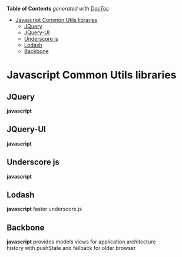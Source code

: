 **Table of Contents**  *generated with [DocToc](http://doctoc.herokuapp.com/)*

- [Javascript Common Utils libraries](#javascript-common-utils-libraries)
	- [JQuery](#jquery)
	- [JQuery-UI](#jquery-ui)
	- [Underscore js](#underscore-js)
	- [Lodash](#lodash)
	- [Backbone](#backbone)

Javascript Common Utils libraries
=================================

JQuery
------
__javascript__

JQuery-UI
---------
__javascript__

Underscore js
-------------
__javascript__

Lodash
------
__javascript__
faster underscore.js

Backbone
--------
__javascript__
provides models views for application architecture  
history with pushState and fallback for older browser  